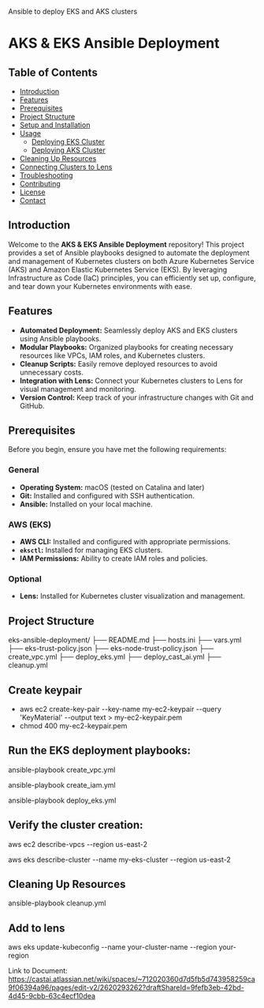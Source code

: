 Ansible to deploy EKS and AKS clusters
# AKS & EKS Ansible Deployment

## Table of Contents

- [Introduction](#introduction)
- [Features](#features)
- [Prerequisites](#prerequisites)
- [Project Structure](#project-structure)
- [Setup and Installation](#setup-and-installation)
- [Usage](#usage)
  - [Deploying EKS Cluster](#deploying-eks-cluster)
  - [Deploying AKS Cluster](#deploying-aks-cluster)
- [Cleaning Up Resources](#cleaning-up-resources)
- [Connecting Clusters to Lens](#connecting-clusters-to-lens)
- [Troubleshooting](#troubleshooting)
- [Contributing](#contributing)
- [License](#license)
- [Contact](#contact)

## Introduction

Welcome to the **AKS & EKS Ansible Deployment** repository! This project provides a set of Ansible playbooks designed to automate the deployment and management of Kubernetes clusters on both Azure Kubernetes Service (AKS) and Amazon Elastic Kubernetes Service (EKS). By leveraging Infrastructure as Code (IaC) principles, you can efficiently set up, configure, and tear down your Kubernetes environments with ease.

## Features

- **Automated Deployment:** Seamlessly deploy AKS and EKS clusters using Ansible playbooks.
- **Modular Playbooks:** Organized playbooks for creating necessary resources like VPCs, IAM roles, and Kubernetes clusters.
- **Cleanup Scripts:** Easily remove deployed resources to avoid unnecessary costs.
- **Integration with Lens:** Connect your Kubernetes clusters to Lens for visual management and monitoring.
- **Version Control:** Keep track of your infrastructure changes with Git and GitHub.

## Prerequisites

Before you begin, ensure you have met the following requirements:

### General

- **Operating System:** macOS (tested on Catalina and later)
- **Git:** Installed and configured with SSH authentication.
- **Ansible:** Installed on your local machine.

### AWS (EKS)

- **AWS CLI:** Installed and configured with appropriate permissions.
- **`eksctl`:** Installed for managing EKS clusters.
- **IAM Permissions:** Ability to create IAM roles and policies.


### Optional

- **Lens:** Installed for Kubernetes cluster visualization and management.

## Project Structure

eks-ansible-deployment/
├── README.md
├── hosts.ini
├── vars.yml
├── eks-trust-policy.json
├── eks-node-trust-policy.json
├── create_vpc.yml
├── deploy_eks.yml
├── deploy_cast_ai.yml
├── cleanup.yml


## Create keypair 
- aws ec2 create-key-pair --key-name my-ec2-keypair --query 'KeyMaterial' --output text > my-ec2-keypair.pem
- chmod 400 my-ec2-keypair.pem

## Run the EKS deployment playbooks:

ansible-playbook create_vpc.yml

ansible-playbook create_iam.yml

ansible-playbook deploy_eks.yml


## Verify the cluster creation:

aws ec2 describe-vpcs --region us-east-2

aws eks describe-cluster --name my-eks-cluster --region us-east-2

## Cleaning Up Resources

ansible-playbook cleanup.yml

## Add to lens

aws eks update-kubeconfig --name your-cluster-name --region your-region


Link to Document: https://castai.atlassian.net/wiki/spaces/~712020360d7d5fb5d743958259ca9f06394a96/pages/edit-v2/2620293262?draftShareId=9fefb3eb-42bd-4d45-9cbb-63c4ecf10dea
